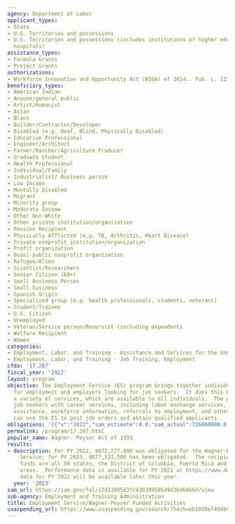 ```yaml
---
agency: Department of Labor
applicant_types:
- State
- U.S. Territories and possessions
- U.S. Territories and possessions (includes institutions of higher education and
  hospitals)
assistance_types:
- Formula Grants
- Project Grants
authorizations:
- Workforce Innovation and Opportunity Act (WIOA) of 2014.. Pub. L. 113, 128.
beneficiary_types:
- American Indian
- Anyone/general public
- Artist/Humanist
- Asian
- Black
- Builder/Contractor/Developer
- Disabled (e.g. Deaf, Blind, Physically Disabled)
- Education Professional
- Engineer/Architect
- Farmer/Rancher/Agriculture Producer
- Graduate Student
- Health Professional
- Individual/Family
- Industrialist/ Business person
- Low Income
- Mentally Disabled
- Migrant
- Minority group
- Moderate Income
- Other Non-White
- Other private institution/organization
- Pension Recipient
- Physically Afflicted (e.g. TB, Arthritis, Heart Disease)
- Private nonprofit institution/organization
- Profit organization
- Quasi-public nonprofit organization
- Refugee/Alien
- Scientist/Researchers
- Senior Citizen (60+)
- Small Business Person
- Small business
- Spanish Origin
- Specialized group (e.g. health professionals, students, veterans)
- Student/Trainee
- U.S. Citizen
- Unemployed
- Veteran/Service person/Reservist (including dependents
- Welfare Recipient
- Women
categories:
- Employment, Labor, and Training - Assistance and Services for the Unemployed
- Employment, Labor, and Training - Job Training, Employment
cfda: '17.207'
fiscal_year: '2022'
layout: program
objective: The Employment Service (ES) program brings together individuals looking
  for employment and employers looking for job seekers.  It does this by providing
  a variety of services, which are available to all individuals.  The program provides
  job seekers with career services, including labor exchange services, job search
  assistance, workforce information, referrals to employment, and other assistance.  Employers
  can use the ES to post job orders and obtain qualified applicants.
obligations: '[{"x":"2022","sam_estimate":0.0,"sam_actual":726000000.0,"usa_spending_actual":721940498.98},{"x":"2023","sam_estimate":731000000.0,"sam_actual":0.0,"usa_spending_actual":18627991.86},{"x":"2024","sam_estimate":731000000.0,"sam_actual":0.0,"usa_spending_actual":0.0}]'
permalink: /program/17.207.html
popular_name: Wagner- Peyser Act of 1933.
results:
- description: For PY 2022, $672,277,000 was obligated for the Wagner-Peyser Act Employment
    Service; for PY 2023, $677,531,500 has been obligated.  The recipients of these
    funds are all 50 states, the District of Columbia, Puerto Rico and the outlying
    areas.  Performance data is available for PY 2021 at https://www.dol.gov/agencies/eta/performance/wioa-performance.  Performance
    data for PY 2022 will be available later this year.
  year: '2023'
sam_url: https://sam.gov/fal/17d110d5d3fc43039950549d3bd64b6d/view
sub-agency: Employment and Training Administration
title: Employment Service/Wagner-Peyser Funded Activities
usaspending_url: https://www.usaspending.gov/search/?hash=eb10d8ef494b050a91df3bf88dfb8c46
---
```

